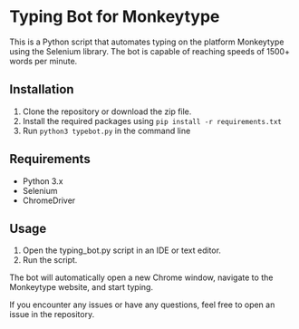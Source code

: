 # Typing Bot for Monkeytype

This is a Python script that automates typing on the platform Monkeytype using the Selenium library. The bot is capable of reaching speeds of 1500+ words per minute.

## Installation
1. Clone the repository or download the zip file.
2. Install the required packages using `pip install -r requirements.txt`
3. Run `python3 typebot.py` in the command line

## Requirements
+ Python 3.x
+ Selenium
+ ChromeDriver

## Usage
1. Open the typing_bot.py script in an IDE or text editor.
2. Run the script.

The bot will automatically open a new Chrome window, navigate to the Monkeytype website, and start typing.

If you encounter any issues or have any questions, feel free to open an issue in the repository.
